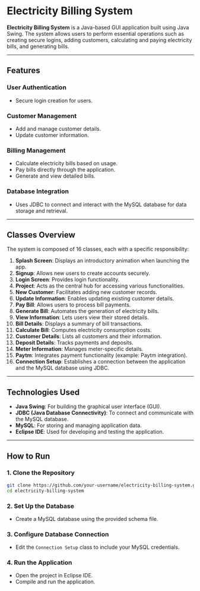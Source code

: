 

# Electricity Billing System  

**Electricity Billing System** is a Java-based GUI application built using Java Swing. The system allows users to perform essential operations such as creating secure logins, adding customers, calculating and paying electricity bills, and generating bills.  

---

## Features  

### User Authentication  
- Secure login creation for users.  

### Customer Management  
- Add and manage customer details.  
- Update customer information.  

### Billing Management  
- Calculate electricity bills based on usage.  
- Pay bills directly through the application.  
- Generate and view detailed bills.  

### Database Integration  
- Uses JDBC to connect and interact with the MySQL database for data storage and retrieval.  

---

## Classes Overview  

The system is composed of 16 classes, each with a specific responsibility:  

1. **Splash Screen**: Displays an introductory animation when launching the app.  
2. **Signup**: Allows new users to create accounts securely.  
3. **Login Screen**: Provides login functionality.  
4. **Project**: Acts as the central hub for accessing various functionalities.  
5. **New Customer**: Facilitates adding new customer records.  
6. **Update Information**: Enables updating existing customer details.  
7. **Pay Bill**: Allows users to process bill payments.  
8. **Generate Bill**: Automates the generation of electricity bills.  
9. **View Information**: Lets users view their stored details.  
10. **Bill Details**: Displays a summary of bill transactions.  
11. **Calculate Bill**: Computes electricity consumption costs.  
12. **Customer Details**: Lists all customers and their information.  
13. **Deposit Details**: Tracks payments and deposits.  
14. **Meter Information**: Manages meter-specific details.  
15. **Paytm**: Integrates payment functionality (example: Paytm integration).  
16. **Connection Setup**: Establishes a connection between the application and the MySQL database using JDBC.  

---

## Technologies Used  

- **Java Swing**: For building the graphical user interface (GUI).  
- **JDBC (Java Database Connectivity)**: To connect and communicate with the MySQL database.  
- **MySQL**: For storing and managing application data.  
- **Eclipse IDE**: Used for developing and testing the application.  

---

## How to Run  

### 1. Clone the Repository  
   ```bash
   git clone https://github.com/your-username/electricity-billing-system.git  
   cd electricity-billing-system  
   ```  

### 2. Set Up the Database  
   - Create a MySQL database using the provided schema file.  

### 3. Configure Database Connection  
   - Edit the `Connection Setup` class to include your MySQL credentials.  

### 4. Run the Application  
   - Open the project in Eclipse IDE.  
   - Compile and run the application.  
